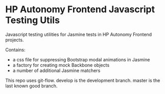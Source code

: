 # HP Autonomy Frontend Javascript Testing Utils

Javascript testing utilities for Jasmine tests in HP Autonomy Frontend projects.

Contains:

* a css file for suppressing Bootstrap modal animations in Jasmine
* a factory for creating mock Backbone objects
* a number of additional Jasmine matchers

This repo uses git-flow. develop is the development branch. master is the last known good branch.
